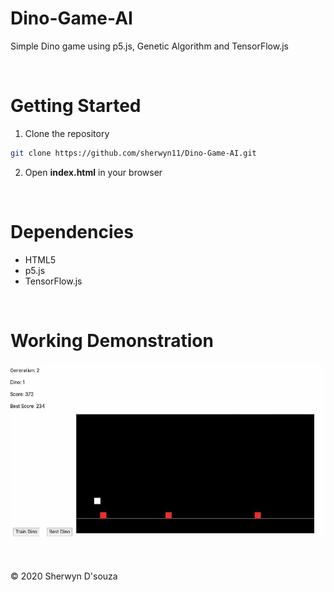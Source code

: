 # Dino-Game-AI

Simple Dino game using p5.js, Genetic Algorithm and TensorFlow.js

<br>

# Getting Started

1. Clone the repository

```bash
git clone https://github.com/sherwyn11/Dino-Game-AI.git
```

2. Open <b>index.html</b> in your browser

<br>

# Dependencies

<ul>
  <li>HTML5</li>
  <li>p5.js</li>
  <li>TensorFlow.js</li>
</ul>

<br>

# Working Demonstration

![](Dino.gif)

<br>

© 2020 Sherwyn D'souza
